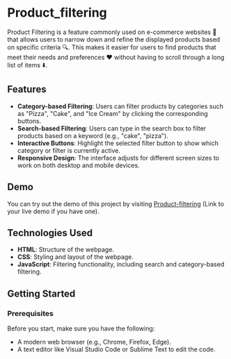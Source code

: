 # Product_filtering
Product Filtering is a feature commonly used on e-commerce websites 🛒 that allows users to narrow down and refine the displayed products based on specific criteria 🔍. This makes it easier for users to find products that meet their needs and preferences ❤️ without having to scroll through a long list of items ⬇️.

## Features
- **Category-based Filtering**: Users can filter products by categories such as "Pizza", "Cake", and "Ice Cream" by clicking the corresponding buttons.
- **Search-based Filtering**: Users can type in the search box to filter products based on a keyword (e.g., "cake", "pizza").
- **Interactive Buttons**: Highlight the selected filter button to show which category or filter is currently active.
- **Responsive Design**: The interface adjusts for different screen sizes to work on both desktop and mobile devices.

## Demo
You can try out the demo of this project by visiting [Product-filtering](#) (Link to your live demo if you have one).


## Technologies Used
- **HTML**: Structure of the webpage.
- **CSS**: Styling and layout of the webpage.
- **JavaScript**: Filtering functionality, including search and category-based filtering.

## Getting Started

### Prerequisites
Before you start, make sure you have the following:
- A modern web browser (e.g., Chrome, Firefox, Edge).
- A text editor like Visual Studio Code or Sublime Text to edit the code.

